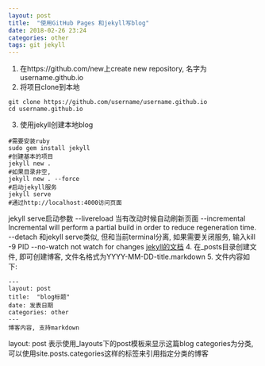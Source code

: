 ```yaml
---
layout: post
title:  "使用GitHub Pages 和jekyll写blog"
date: 2018-02-26 23:24
categories: other
tags: git jekyll
---
```

1. 在https://github.com/new上create new repository, 名字为 username.github.io
2. 将项目clone到本地
```
git clone https://github.com/username/username.github.io
cd username.github.io
```
3. 使用jekyll创建本地blog
```
#需要安装ruby
sudo gem install jekyll
#创建基本的项目
jekyll new .
#如果目录非空,
jekyll new . --force
#启动jekyll服务
jekyll serve
#通过http://localhost:4000访问页面
```
jekyll serve启动参数
--livereload 当有改动时候自动刷新页面
--incremental Incremental will perform a partial build in order to reduce regeneration time.
--detach 和jekyll serve类似, 但和当前terminal分离, 如果需要关闭服务, 输入kill -9 PID
--no-watch not watch for changes
[jekyll的文档](https://jekyllrb.com/docs/quickstart/)
4. 在_posts目录创建文件, 即可创建博客, 文件名格式为YYYY-MM-DD-title.markdown
5. 文件内容如下:
```
---
layout: post
title:  "blog标题"
date: 发表日期
categories: other
---
博客内容, 支持markdown
```
layout: post 表示使用_layouts下的post模板来显示这篇blog
categories为分类, 可以使用site.posts.categories这样的标签来引用指定分类的博客
